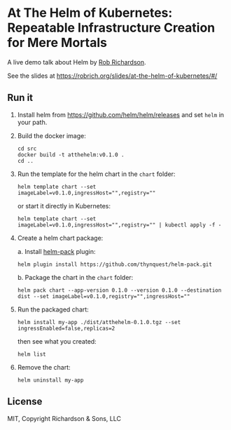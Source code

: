 At The Helm of Kubernetes: Repeatable Infrastructure Creation for Mere Mortals
==============================================================================

A live demo talk about Helm by [Rob Richardson](https://robrich.org/about).

See the slides at https://robrich.org/slides/at-the-helm-of-kubernetes/#/

## Run it

1. Install helm from https://github.com/helm/helm/releases and set `helm` in your path.

2. Build the docker image:

   ```
   cd src
   docker build -t atthehelm:v0.1.0 .
   cd ..
   ```

3. Run the template for the helm chart in the `chart` folder:

   ```
   helm template chart --set imageLabel=v0.1.0,ingressHost="",registry=""
   ```

   or start it directly in Kubernetes:

   ```
   helm template chart --set imageLabel=v0.1.0,ingressHost="",registry="" | kubectl apply -f -
   ```

4. Create a helm chart package:

   a. Install [helm-pack](https://github.com/thynquest/helm-pack) plugin:

      ```
      helm plugin install https://github.com/thynquest/helm-pack.git
      ```

   b. Package the chart in the `chart` folder:

      ```
      helm pack chart --app-version 0.1.0 --version 0.1.0 --destination dist --set imageLabel=v0.1.0,registry="",ingressHost=""
      ```

5. Run the packaged chart:

   ```
   helm install my-app ./dist/atthehelm-0.1.0.tgz --set ingressEnabled=false,replicas=2
   ```

   then see what you created:

   ```
   helm list
   ```

6. Remove the chart:

   ```
   helm uninstall my-app
   ```


## License

MIT, Copyright Richardson & Sons, LLC
